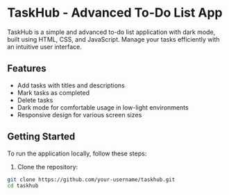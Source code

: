 # TaskHub - Advanced To-Do List App

TaskHub is a simple and advanced to-do list application with dark mode, built using HTML, CSS, and JavaScript. Manage your tasks efficiently with an intuitive user interface.

## Features

- Add tasks with titles and descriptions
- Mark tasks as completed
- Delete tasks
- Dark mode for comfortable usage in low-light environments
- Responsive design for various screen sizes

## Getting Started

To run the application locally, follow these steps:

1. Clone the repository:

```bash
git clone https://github.com/your-username/taskhub.git
cd taskhub
